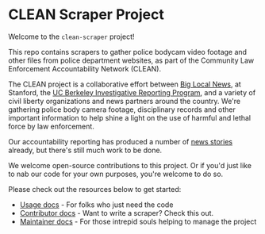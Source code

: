 # CLEAN Scraper Project

Welcome to the `clean-scraper` project!

This repo contains scrapers to gather police bodycam video footage and other files from police department websites, as part of the Community Law Enforcement Accountability Network (CLEAN).

The CLEAN project is a collaborative effort between [Big Local News][], at Stanford, the [UC Berkeley Investigative Reporting Program][], and a variety of civil liberty organizations and news partners around the country. We're gathering police body camera footage, disciplinary records and other important information to help shine a light on the use of harmful and lethal force by law enforcement.

Our accountability reporting has produced a number of [news stories](docs/stories.md) already, but there's still much work to be done.

We welcome open-source contributions to this project. Or if you'd just like to nab our code for your own purposes, you're welcome to do so.

Please check out the resources below to get started:

- [Usage docs](docs/usage.md) - For folks who just need the code
- [Contributor docs](docs/contributing.md) - Want to write a scraper? Check this out.
- [Maintainer docs](docs/maintainers.md) - For those intrepid souls helping to manage the project


[Big Local News]: https://biglocalnews.org/content/about/
[UC Berkeley Investigative Reporting Program]:https://journalism.berkeley.edu/programs/mj/investigative-reporting/
